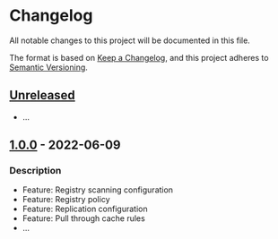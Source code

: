 # Changelog
All notable changes to this project will be documented in this file.

The format is based on [Keep a Changelog](https://keepachangelog.com/en/1.0.0/),
and this project adheres to [Semantic Versioning](https://semver.org/spec/v2.0.0.html).

## [Unreleased]
- ...

## [1.0.0] - 2022-06-09
### Description
- Feature: Registry scanning configuration
- Feature: Registry policy
- Feature: Replication configuration
- Feature: Pull through cache rules
- ...

[Unreleased]: https://github.com/boldlink/terraform-aws-ecr-registry/compare/1.0.0...HEAD

[1.0.0]: https://github.com/boldlink/terraform-aws-ecr-registry/releases/tag/1.0.0
